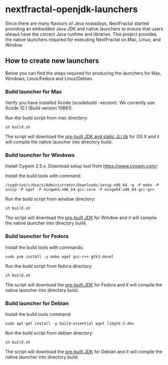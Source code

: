 # nextfractal-openjdk-launchers

Since there are many flavours of Java nowadays, NextFractal started providing an embedded Java JDK and native launchers to ensure that users always have the correct Java runtime and libraries. This project provides the native launchers required for executing NextFractal on Mac, Linux, and Window.


## How to create new launchers

Below you can find the steps required for producing the launchers for Mac, Windows, Linux/Fedora and Linux/Debian.


### Build launcher for Mac

Verify you have installed Xcode (xcodebuild -version). We currently use Xcode 10.1 (Build version 10B61).

Run the build script from mac directory:

    sh build.sh

The script will download the [pre-built JDK and static JLI lib](https://github.com/nextbreakpoint/nextfractal-openjdk-binaries/releases) for OS X and il will compile the native launcher into directory build.


### Build launcher for Windows

Install Cygwin 2.5.x. Download setup tool from https://www.cygwin.com/:

Install the build tools with command:

    /cygdrive/c/Users/Administrator/Downloads/setup-x86_64 -q -P make -P unzip -P wget -P mingw64-x86_64-gcc-core -P mingw64-x86_64-gcc-g++

Run the build script from window directory:

    sh build.sh

The script will download the [pre-built JDK](https://github.com/nextbreakpoint/nextfractal-openjdk-binaries/releases) for Window and it will compile the native launcher into directory build.


### Build launcher for Fedora

Install the build tools with commands:

    sudo yum install -y make wget gcc-c++ gtk3-devel

Run the build script from fedora directory:

    sh build.sh

The script will download the [pre-built JDK](https://github.com/nextbreakpoint/nextfractal-openjdk-binaries/releases) for Fedora and it will compile the native launcher into directory build.


### Build launcher for Debian

Install the build tools command:

    sudo apt-get install -y build-essential wget libgtk-3-dev

Run the build script from debian directory:

    sh build.sh

The script will download the [pre-built JDK](https://github.com/nextbreakpoint/nextfractal-openjdk-binaries/releases) for Debian and it will compile the native launcher into directory build.

